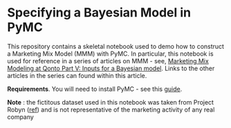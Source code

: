 # Specifying a Bayesian Model in PyMC
This repository contains a skeletal notebook used to demo how to construct a Marketing Mix Model (MMM) with PyMC. In particular, this notebook is used for reference in a series of articles on MMM - see, [Marketing Mix Modeling at Qonto Part V: Inputs for a Bayesian model](https://medium.com/qonto-way/marketing-measurement-series-marketing-mix-modeling-at-qonto-f214ba550968). Links to the other articles in the series can found within this article.

**Requirements**. You will need to install PyMC - see this [guide](https://www.pymc.io/projects/docs/en/stable/installation.html).

**Note** : the fictitous dataset used in this notebook was taken from Project Robyn ([ref](https://github.com/facebookexperimental/Robyn/tree/main/R/data)) and is not representative of the marketing activity of any real company

